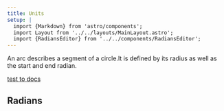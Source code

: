 ```yaml
---
title: Units
setup: |
  import {Markdown} from 'astro/components';
  import Layout from '../../layouts/MainLayout.astro';
  import {RadiansEditor} from '../../components/RadiansEditor';
---
```


<style>
radians-editor {
  --label-color: var(--theme-text-light);
  --axis-color: var(--theme-bg-hover);
  --ray-color: var(--theme-hit-color);
}
</style>

An arc describes a segment of a circle.It is defined by its radius as well as the start and end radian.

[test to docs](../../mddocs/modules/geometry/Points.md)

## Radians

<radians-editor width="500" height="300"  />

